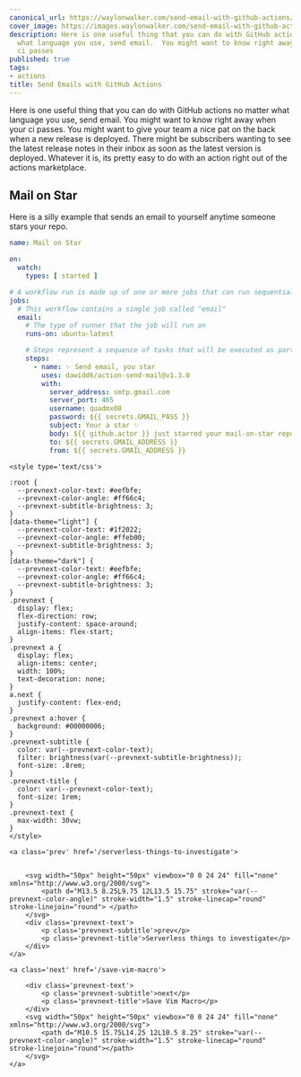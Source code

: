 ```yaml
---
canonical_url: https://waylonwalker.com/send-email-with-github-actions/
cover_image: https://images.waylonwalker.com/send-email-with-github-actions.png
description: Here is one useful thing that you can do with GitHub actions no matter
  what language you use, send email.  You might want to know right away when your
  ci passes
published: true
tags:
- actions
title: Send Emails with GitHub Actions
---
```


Here is one useful thing that you can do with GitHub actions no matter what language you use, send email.  You might want to know right away when your ci passes.  You might want to give your team a nice pat on the back when a new release is deployed.  There might be subscribers wanting to see the latest release notes in their inbox as soon as the latest version is deployed.  Whatever it is, its pretty easy to do with an action right out of the actions marketplace.

## Mail on Star

Here is a silly example that sends an email to yourself anytime someone stars your repo.

``` yml
name: Mail on Star

on:
  watch:
    types: [ started ]

# A workflow run is made up of one or more jobs that can run sequentially or in parallel
jobs:
  # This workflow contains a single job called "email"
  email:
    # The type of runner that the job will run on
    runs-on: ubuntu-latest

    # Steps represent a sequence of tasks that will be executed as part of the job
    steps:
      - name: ✨ Send email, you star
        uses: dawidd6/action-send-mail@v1.3.0
        with:
          server_address: smtp.gmail.com
          server_port: 465
          username: quadmx08
          password: ${{ secrets.GMAIL_PASS }}
          subject: Your a star ✨
          body: ${{ github.actor }} just starred your mail-on-star repo!!! ${{ github.repository }}
          to: ${{ secrets.GMAIL_ADDRESS }}
          from: ${{ secrets.GMAIL_ADDRESS }}
```
<div class='prevnext'>

    <style type='text/css'>

    :root {
      --prevnext-color-text: #eefbfe;
      --prevnext-color-angle: #ff66c4;
      --prevnext-subtitle-brightness: 3;
    }
    [data-theme="light"] {
      --prevnext-color-text: #1f2022;
      --prevnext-color-angle: #ffeb00;
      --prevnext-subtitle-brightness: 3;
    }
    [data-theme="dark"] {
      --prevnext-color-text: #eefbfe;
      --prevnext-color-angle: #ff66c4;
      --prevnext-subtitle-brightness: 3;
    }
    .prevnext {
      display: flex;
      flex-direction: row;
      justify-content: space-around;
      align-items: flex-start;
    }
    .prevnext a {
      display: flex;
      align-items: center;
      width: 100%;
      text-decoration: none;
    }
    a.next {
      justify-content: flex-end;
    }
    .prevnext a:hover {
      background: #00000006;
    }
    .prevnext-subtitle {
      color: var(--prevnext-color-text);
      filter: brightness(var(--prevnext-subtitle-brightness));
      font-size: .8rem;
    }
    .prevnext-title {
      color: var(--prevnext-color-text);
      font-size: 1rem;
    }
    .prevnext-text {
      max-width: 30vw;
    }
    </style>
    
    <a class='prev' href='/serverless-things-to-investigate'>
    

        <svg width="50px" height="50px" viewbox="0 0 24 24" fill="none" xmlns="http://www.w3.org/2000/svg">
            <path d="M13.5 8.25L9.75 12L13.5 15.75" stroke="var(--prevnext-color-angle)" stroke-width="1.5" stroke-linecap="round" stroke-linejoin="round"> </path>
        </svg>
        <div class='prevnext-text'>
            <p class='prevnext-subtitle'>prev</p>
            <p class='prevnext-title'>Serverless things to investigate</p>
        </div>
    </a>
    
    <a class='next' href='/save-vim-macro'>
    
        <div class='prevnext-text'>
            <p class='prevnext-subtitle'>next</p>
            <p class='prevnext-title'>Save Vim Macro</p>
        </div>
        <svg width="50px" height="50px" viewbox="0 0 24 24" fill="none" xmlns="http://www.w3.org/2000/svg">
            <path d="M10.5 15.75L14.25 12L10.5 8.25" stroke="var(--prevnext-color-angle)" stroke-width="1.5" stroke-linecap="round" stroke-linejoin="round"></path>
        </svg>
    </a>
  </div>